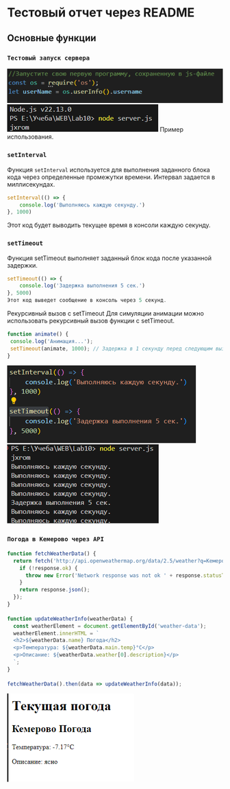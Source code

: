 # Тестовый отчет через README

## Основные функции

### `Тестовый запуск сервера`
![alt text](img/Рисунок1.png)
![alt text](img/Рисунок2.png)
Пример использования.

### `setInterval`
Функция `setInterval` используется для выполнения заданного блока кода через определенные промежутки времени. Интервал задается в миллисекундах.

```javascript
setInterval(() => {
    console.log('Выполняюсь каждую секунду.')
}, 1000)
```
Этот код будет выводить текущее время в консоли каждую секунду.

### `setTimeout`
Функция setTimeout выполняет заданный блок кода после указанной задержки.
```javascript
setTimeout(() => {
    console.log('Задержка выполнения 5 сек.')
}, 5000)
Этот код выведет сообщение в консоль через 5 секунд.
```
Рекурсивный вызов с setTimeout
Для симуляции анимации можно использовать рекурсивный вызов функции с setTimeout.
```javascript
function animate() {
 console.log('Анимация...');
 setTimeout(animate, 1000); // Задержка в 1 секунду перед следующим вызовом
}
```

![alt text](img/Рисунок3.png)
![alt text](img/Рисунок4.png)

### `Погода в Кемерово через API`

```javascript
function fetchWeatherData() {
  return fetch('http://api.openweathermap.org/data/2.5/weather?q=Кемерово&appid=API_KEY&units=metric&lang=ru').then(response => {
    if (!response.ok) {
      throw new Error('Network response was not ok ' + response.statusText);
    }
    return response.json();
  });
}

function updateWeatherInfo(weatherData) {
  const weatherElement = document.getElementById('weather-data');
  weatherElement.innerHTML = `
  <h2>${weatherData.name} Погода</h2>
  <p>Температура: ${weatherData.main.temp}°C</p>
  <p>Описание: ${weatherData.weather[0].description}</p>
  `;
}

fetchWeatherData().then(data => updateWeatherInfo(data));
```

![alt text](img/Рисунок5.png)